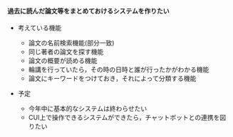 #### 過去に読んだ論文等をまとめておけるシステムを作りたい
* 考えている機能
    * 論文の名前検索機能(部分一致)
    * 同じ著者の論文を探す機能
    * 論文の概要が読める機能
    * 輪講を行っていたら，その時の日時と誰が行ったかがわかる機能
    * 論文にキーワードをつけておき，それによって分類する機能

* 予定
    * 今年中に基本的なシステムは終わらせたい
    * CUI上で操作できるシステムができたら，チャットボットとの連携を図りたい
